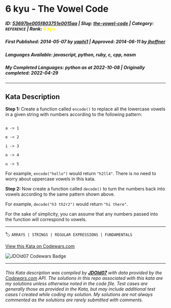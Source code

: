 # 6 kyu - The Vowel Code

##### **ID**: [53697be005f803751e0015aa](https://www.codewars.com/kata/53697be005f803751e0015aa) | **Slug**: [the-vowel-code](https://www.codewars.com/kata/53697be005f803751e0015aa) | **Category**: `REFERENCE` | **Rank**: <span style="color:yellow">6 kyu</span>

##### **First Published**: 2014-05-07 ***by*** [yaphi1](https://www.codewars.com/users/yaphi1) | **Approved**: 2014-06-11 ***by*** [jhoffner](https://www.codewars.com/users/jhoffner)

##### **Languages Available**: javascript, python, ruby, c, cpp, nasm

##### **My Completed Languages**: python ***as at*** 2022-10-08 | **Originally completed**: 2022-04-29

---

## Kata Description


**Step 1:** Create a function called `encode()` to replace all the lowercase vowels in a given string with numbers according to the following pattern:

```

a -> 1

e -> 2

i -> 3

o -> 4

u -> 5

```



For example, `encode("hello")` would return `"h2ll4"`. There is no need to worry about uppercase vowels in this kata.



**Step 2:** Now create a function called `decode()` to turn the numbers back into vowels according to the same pattern shown above.



For example, `decode("h3 th2r2")` would return `"hi there"`.



For the sake of simplicity, you can assume that any numbers passed into the function will correspond to vowels.



---


🏷 `ARRAYS | STRINGS | REGULAR EXPRESSIONS | FUNDAMENTALS`


[View this Kata on Codewars.com](https://www.codewars.com/kata/53697be005f803751e0015aa)

![](https://www.codewars.com/users/jdold07/badges/large "JDOld07 Codewars Badge")

---

###### *This Kata description was compiled by [**JDOld07**](https://tpstech.dev) with data provided by the [Codewars.com](https://www.codewars.com) API.  The solutions in this repo associated with this kata are my solutions unless otherwise noted in the code file.  Test cases are generally those as provided in the Kata, but may include additional test cases I created while coding my solution.  My solutions are not always commented as the solutions are rarely submitted with comments.*

